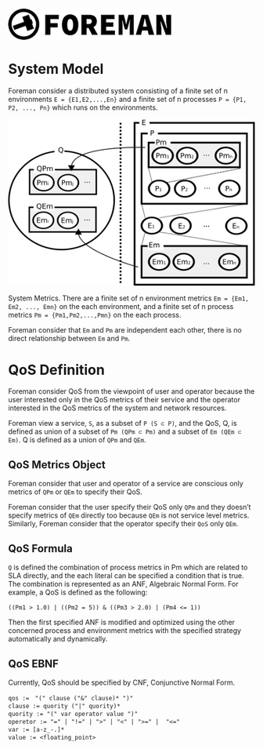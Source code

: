 ![logo](./img/icon.png)

# System Model

Foreman consider a distributed system consisting of a finite set of n environments `E = {E1,E2,...,En}` and a finite set of n processes `P = {P1, P2, ..., Pn}` which runs on the environments.

![system model](./img/qos_model.png)

System Metrics. There are a finite set of n environment metrics `Em = {Em1, Em2, ..., Emn}` on the each environment, and a finite set of n process metrics `Pm = {Pm1,Pm2,...,Pmn}` on the each process.

Foreman consider that `Em` and `Pm` are independent each other, there is no direct relationship between `Em` and `Pm`.

# QoS Definition

Foreman consider QoS from the viewpoint of user and operator because the user interested only in the QoS metrics of their service and the operator interested in the QoS metrics of the system and network resources.

Foreman view a service, `S`, as a subset of `P (S ⊂ P)`, and the QoS, Q, is defined as union of a subset of `Pm (QPm ⊂ Pm)` and a subset of `Em (QEm ⊂ Em)`. Q is defined as a union of `QPm` and `QEm`.

## QoS Metrics Object

Foreman consider that user and operator of a service are conscious only metrics of `QPm` or `QEm` to specify their QoS.

Foreman consider that the user specify their QoS only `QPm` and they doesn’t specify metrics of `QEm` directly too because `QEm` is not service level metrics. Similarly, Foreman consider that the operator specify their `QoS` only `QEm`.

## QoS Formula

`Q` is defined the combination of process metrics in Pm which are related to SLA directly, and the each literal can be specified a condition that is true. The combination is represented as an ANF, Algebraic Normal Form.
For example, a QoS is defined as the following:

```
((Pm1 > 1.0) | ((Pm2 = 5)) & ((Pm3 > 2.0) | (Pm4 <= 1))
```

Then the first specified ANF is modified and optimized using the other concerned process and environment metrics with the specified strategy automatically and dynamically.

## QoS EBNF

Currently, QoS should be specified by CNF, Conjunctive Normal Form.

```
qos :=　"(" clause ("&" clause)* ")"
clause := quority ("|" quority)*
quority := "(" var operator value ")"
operetor := "=" | "!=" | ">" | "<" | ">=" |  "<="
var := [a-z_-.]*
value := <floating_point>
```
